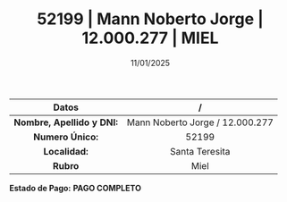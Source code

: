 ﻿---
title: 52199 | Mann Noberto Jorge | 12.000.277 | MIEL
date: 11/01/2025
draft: false
tags: ['santa-teresita', 'titular', 'miel']
---

|          **Datos**          |  /  |
|:---------------------------:|:---:|
| **Nombre, Apellido y DNI:** | Mann Noberto Jorge / 12.000.277 |
|      **Numero Único:**      | 52199 |
|        **Localidad:**       | Santa Teresita |
|          **Rubro**          | Miel |

**Estado de Pago:** **PAGO COMPLETO**
